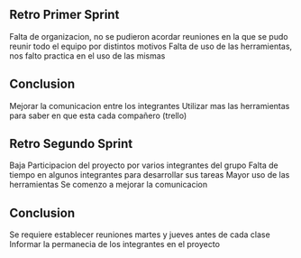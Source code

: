 ## Retro Primer Sprint

Falta de organizacion, no se pudieron acordar reuniones en la que se pudo reunir todo el equipo por distintos motivos
Falta de uso de las herramientas, nos falto practica en el uso de las mismas


## Conclusion

Mejorar la comunicacion entre los integrantes
Utilizar mas las herramientas para saber en que esta cada compañero (trello)


## Retro Segundo Sprint

Baja Participacion del proyecto por varios integrantes del grupo
Falta de tiempo en algunos integrantes para desarrollar sus tareas
Mayor uso de las herramientas
Se comenzo a mejorar la comunicacion


## Conclusion

Se requiere establecer reuniones martes y jueves antes de cada clase
Informar la permanecia de los integrantes en el proyecto